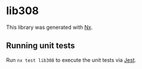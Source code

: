 # lib308

This library was generated with [Nx](https://nx.dev).

## Running unit tests

Run `nx test lib308` to execute the unit tests via [Jest](https://jestjs.io).
